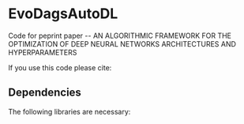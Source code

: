 # EvoDagsAutoDL

Code for peprint paper -- AN ALGORITHMIC FRAMEWORK FOR THE OPTIMIZATION OF DEEP NEURAL NETWORKS ARCHITECTURES AND HYPERPARAMETERS

If you use this code please cite:

## Dependencies

The following libraries are necessary:

